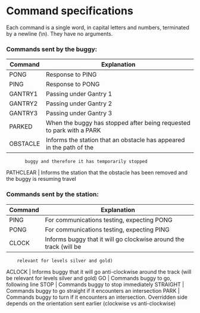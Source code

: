 # Command specifications

Each command is a single word, in capital letters and numbers, terminated by a
newline (\n). They have no arguments.

### Commands sent by the buggy:

Command | Explanation
--- | ---
PONG | Response to PING
PING | Response to PONG
GANTRY1 | Passing under Gantry 1
GANTRY2 | Passing under Gantry 2
GANTRY3 | Passing under Gantry 3
PARKED | When the buggy has stopped after being requested to park with a PARK
OBSTACLE | Informs the station that an obstacle has appeared in the path of the
           buggy and therefore it has temporarily stopped
PATHCLEAR | Informs the station that the obstacle has been removed and the buggy
            is resuming travel

### Commands sent by the station:

Command | Explanation
--- | ---
PING | For communications testing, expecting PONG
PONG | For communications testing, expecting PING
CLOCK | Informs buggy that it will go clockwise around the track (will be
        relevant for levels silver and gold)
ACLOCK | Informs buggy that it will go anti-clockwise around the track (will be
        relevant for levels silver and gold)
GO | Commands buggy to go, following line
STOP | Commands buggy to stop immediately
STRAIGHT | Commands buggy to go straight if it encounters an intersection
PARK | Commands buggy to turn if it encounters an intersection. Overridden side
       depends on the orientation sent earlier (clockwise vs anti-clockwise)
